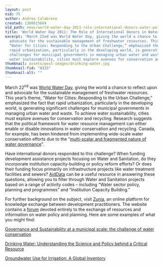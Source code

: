 ```yaml
---
layout: post
nid: 75
author: Andrea Calabrese
created: 1300815604
old_path: news/world-water-day-2011-role-international-donors-water-policy
title: 'World Water Day 2011: The Role of International Donors in Water Policy'
excerpt: 'March 22nd was World Water Day, giving the world a chance to reflect upon and
  advocate for the sustainable management of freshwater resources. This year’s theme,
  “Water for Cities: Responding to the Urban Challenge,” emphasized the fact that
  rapid urbanization, particularly in the developing world, is generating significant
  challenges for municipal governments in managing urban water and waste. To achieve
  water sustainability, cities must explore avenues for conservation and recycling.'
thumbnail: assets/post-images/drinking-water.jpg
thumbnail-fid: "4315"
thumbnail-alt: ""
---
```


March 22<sup>nd</sup> was [World Water Day](http://www.worldwaterday.org/), giving the world a chance to reflect upon and advocate for the sustainable management of freshwater resources. This year’s theme, “Water for Cities: Responding to the Urban Challenge,” emphasized the fact that rapid urbanization, particularly in the developing world, is generating significant challenges for municipal governments in managing urban water and waste. To achieve water sustainability, cities must explore avenues for conservation and recycling. Research suggests that the political framework for water resource management can either enable or disable innovations in water conservation and recycling. Canada, for example, has been hindered from implementing wide-scale water conservation efforts due to the “[multi-scalar and fragmented nature of water governance](http://bit.ly/eEFqBo)”.

Have international donors responded to this challenge? When funding development assistance projects focusing on Water and Sanitation, do they incorporate institution capacity-building or policy reform efforts? Or does their funding focus primarily on infrastructure projects like water treatment facilities and sewers? [AidData](http://www.aiddata.org) can be a useful resource in answering these questions, allowing you to filter through Water and Sanitation projects based on a range of activity codes – including “Water sector policy, planning and programmes” and “Institution Capacity Building.”

For further background on the subject, visit [Zunia](http://www.zunia.org), an online platform for knowledge exchange between development practitioners. The website contains a [forum](http://zunia.org/cat/water/) devoted entirely to the exchange of resources and information on water policy and planning. Here are some examples of what you might find:

[Governance and Sustainability at a municipal scale: the challenge of water conservation](http://bit.ly/eEFqBo)

[Drinking Water: Understanding the Science and Policy behind a Critical Resource](http://bit.ly/fHkYSH)

[Groundwater Use for Irrigation: A Global Inventory](http://bit.ly/fCJ2Au)

